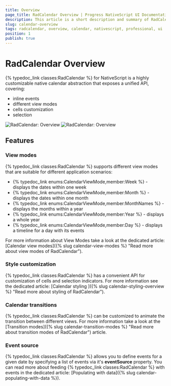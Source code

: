 ```yaml
---
title: Overview
page_title: RadCalendar Overview | Progress NativeScript UI Documentation
description: This article is a short description and summary of RadCalendar's features.
slug: calendar-overview
tags: radcalendar, overview, calendar, nativescript, professional, ui
position: 1
publish: true
---
```


# RadCalendar Overview
{% typedoc_link classes:RadCalendar %} for NativeScript is a highly customizable native calendar abstraction that exposes a unified API, covering:
* inline events
* different view modes
* cells customization
* selection

![RadCalendar: Overview](../../img/ns_ui/calendar-overview_ios.png "iOS")     ![RadCalendar: Overview](../../img/ns_ui/calendar-overview_android.png "Android")

## Features
### View modes
{% typedoc_link classes:RadCalendar %} supports different view modes that are suitable for different application scenarios:

* {% typedoc_link enums:CalendarViewMode,member:Week %} - displays the dates within one week
* {% typedoc_link enums:CalendarViewMode,member:Month %} - displays the dates within one month
* {% typedoc_link enums:CalendarViewMode,member:MonthNames %} - displays the months within a year
* {% typedoc_link enums:CalendarViewMode,member:Year %} - displays a whole year
* {% typedoc_link enums:CalendarViewMode,member:Day %} - displays a timeline for a day with its events

For more information about View Modes take a look at the dedicated article: [Calendar view modes]({% slug calendar-view-modes %} "Read more about view modes of RadCalendar").

### Style customization
{% typedoc_link classes:RadCalendar %} has a convenient API for customization of cells and selection indicators. For more information see the dedicated article: [Calendar styling ]({% slug calendar-styling-overview %} "Read more about styling of RadCalendar").

### Calendar transitions
{% typedoc_link classes:RadCalendar %} can be customized to animate the transition between different views. For more information take a look at the [Transition modes]({% slug calendar-transition-modes %} "Read more about transition modes of RadCalendar") article.

### Event source
{% typedoc_link classes:RadCalendar %} allows you to define events for a given date by specifying a list of events via it's **eventSource** property. You can read more about feeding {% typedoc_link classes:RadCalendar %} with events in the dedicated article: [Populating with data]({% slug calendar-populating-with-data %}).
